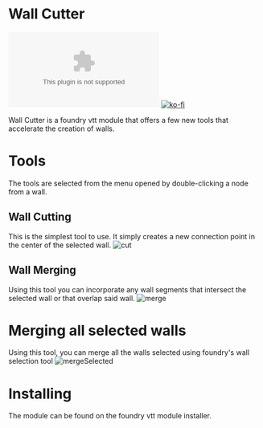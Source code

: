 # Wall Cutter
![downloads](https://img.shields.io/github/downloads/HadaIonut/WallCutter/v1.0.1/WallCutter.zip?style=for-the-badge)
[![ko-fi](https://www.ko-fi.com/img/githubbutton_sm.svg)](https://ko-fi.com/A0A32J9GM)

Wall Cutter is a foundry vtt module that offers a few new tools that accelerate the creation of walls.

# Tools

The tools are selected from the menu opened by double-clicking a node from a wall.

## Wall Cutting

This is the simplest tool to use. It simply creates a new connection point in the center of the selected wall.
![cut](https://i.imgur.com/wn4grm8.gif)

## Wall Merging

Using this tool you can incorporate any wall segments that intersect the selected wall or that overlap said wall.
![merge](https://i.imgur.com/16EHuRB.gif)

# Merging all selected walls
Using this tool, you can merge all the walls selected using foundry's wall selection tool
![mergeSelected](https://i.imgur.com/thW4EPt.gif)

# Installing

The module can be found on the foundry vtt module installer.
